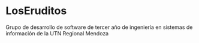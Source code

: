 # LosEruditos
Grupo de desarrollo de software de tercer año de ingeniería en sistemas de información de la UTN Regional Mendoza
